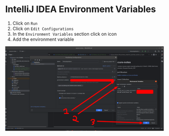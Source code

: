 # IntelliJ IDEA Environment Variables
1. Click on `Run`
2. Click on `Edit Configurations`
3. In the `Environment Variables` section click on icon
4. Add the environment variable

![Intellij Environment variables](./images/intellij-env-variables.png)